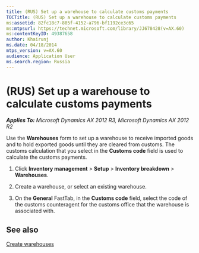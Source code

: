```yaml
---
title: (RUS) Set up a warehouse to calculate customs payments
TOCTitle: (RUS) Set up a warehouse to calculate customs payments
ms:assetid: 82fc18c7-805f-4152-a796-bf1192ce3c65
ms:mtpsurl: https://technet.microsoft.com/library/JJ678428(v=AX.60)
ms:contentKeyID: 49387658
author: Khairunj
ms.date: 04/18/2014
mtps_version: v=AX.60
audience: Application User
ms.search.region: Russia
---
```


# (RUS) Set up a warehouse to calculate customs payments 


_**Applies To:** Microsoft Dynamics AX 2012 R3, Microsoft Dynamics AX 2012 R2_

Use the **Warehouses** form to set up a warehouse to receive imported goods and to hold exported goods until they are cleared from customs. The customs calculation that you select in the **Customs code** field is used to calculate the customs payments.

1.  Click **Inventory management** \> **Setup** \> **Inventory breakdown** \> **Warehouses**.

2.  Create a warehouse, or select an existing warehouse.

3.  On the **General** FastTab, in the **Customs code** field, select the code of the customs counteragent for the customs office that the warehouse is associated with.

## See also

[Create warehouses](create-warehouses.md)

  


